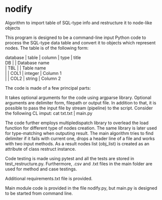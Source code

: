 # nodify
Algorithm to import table of SQL-type info and restructure it to node-like objects

This program is designed to be a command-line input Python code to process the SQL-type data table and convert it to objects which represent nodes. The table is of the following form:

 database | table | column | type    | title <br />
 DB                        |         | Database name <br />
          | TBL            |         | Table name <br />
          |       | COL1   | integer | Column 1 <br />
          |       | COL2   | string  | Column 2 <br />

The code is made of a few principal parts:

It takes optional arguments for the code using argparse library. Optional arguments are delimiter form, filepath or output file. In addition to that, it is possible to pass the input file by stream (pipeline) to the script. Consider the following CL imput:
cat txt.txt | main.py

The code further employs multipledispatch library to overlead the load function for different type of nodes creation. The same library is later used for type-matching when outputing result. The main algorithm tries to find delimiter if it fails with current one, drops a header line of a file and works with two input methods. As a result nodes list (obj_list) is created as an attribute of class restruct instance.

Code testing is made using pytest and all the tests are stored in test_restructure.py. Furthermore, .csv and .txt files in the main folder are used for method and case testings.

Additional requirements.txt file is provided.

Main module code is provided in the file nodify.py, but main.py is designed to be started from command line.
